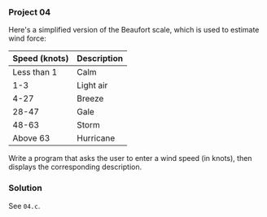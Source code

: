 ### Project 04

Here's a simplified version of the Beaufort scale, which is used to estimate
wind force:

| Speed (knots) | Description |
| ------------- | ----------- |
| Less than 1   | Calm        |
| 1-3           | Light air   |
| 4-27          | Breeze      |
| 28-47         | Gale        |
| 48-63         | Storm       |
| Above 63      | Hurricane   |

Write a program that asks the user to enter a wind speed (in knots), then
displays the corresponding description.

### Solution

See `04.c`.
